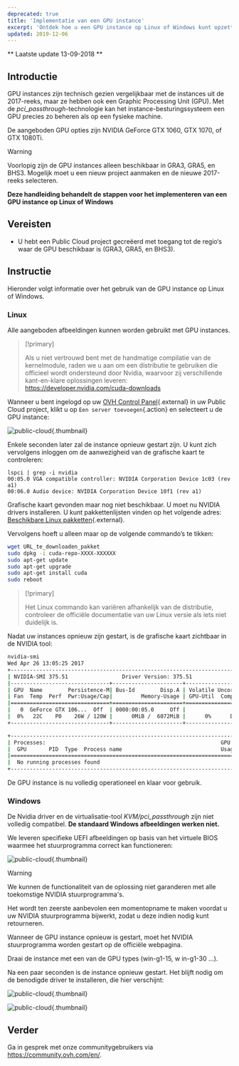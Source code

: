 ```yaml
---
deprecated: true
title: 'Implementatie van een GPU instance'
excerpt: 'Ontdek hoe u een GPU instance op Linux of Windows kunt opzetten'
updated: 2019-12-06
---
```


** Laatste update 13-09-2018 **

## Introductie

GPU instances zijn technisch gezien vergelijkbaar met de instances uit de 2017-reeks, maar ze hebben ook een Graphic Processing Unit (GPU). Met de *pci_passthrough*-technologie kan het instance-besturingssysteem een GPU precies zo beheren als op een fysieke machine.

De aangeboden GPU opties zijn NVIDIA GeForce GTX 1060, GTX 1070, of GTX 1080Ti. 

> [!warning]
>
> Voorlopig zijn de GPU instances alleen beschikbaar in GRA3, GRA5, en BHS3. Mogelijk moet u een nieuw project aanmaken en de nieuwe 2017-reeks selecteren.
> 

**Deze handleiding behandelt de stappen voor het implementeren van een GPU instance op Linux of Windows**


## Vereisten

- U hebt een Public Cloud project gecreëerd met toegang tot de regio‘s waar de GPU beschikbaar is (GRA3, GRA5, en BHS3).

## Instructie

Hieronder volgt informatie over het gebruik van de GPU instance op Linux of Windows.


### Linux 

Alle aangeboden afbeeldingen kunnen worden gebruikt met GPU instances.

> [!primary]
>
> Als u niet vertrouwd bent met de handmatige compilatie van de kernelmodule, raden we u aan om een distributie te gebruiken die officieel wordt ondersteund door Nvidia, waarvoor zij verschillende kant-en-klare oplossingen leveren: <https://developer.nvidia.com/cuda-downloads>
> 

Wanneer u bent ingelogd op uw [OVH Control Panel](https://www.ovh.com/auth/?action=gotomanager&from=https://www.ovh.nl/&ovhSubsidiary=nl){.external} in uw Public Cloud project, klikt u op `Een server toevoegen`{.action} en selecteert u de GPU instance:

![public-cloud](images/EN-Flavors.png){.thumbnail}

Enkele seconden later zal de instance opnieuw gestart zijn. U kunt zich vervolgens inloggen om de aanwezigheid van de grafische kaart te controleren: 

```ssh
lspci | grep -i nvidia
00:05.0 VGA compatible controller: NVIDIA Corporation Device 1c03 (rev a1)
00:06.0 Audio device: NVIDIA Corporation Device 10f1 (rev a1)
```

Grafische kaart gevonden maar nog niet beschikbaar. U moet nu NVIDIA drivers installeren. U kunt pakkettenlijsten vinden op het volgende adres: [Beschikbare Linux pakketten](http://developer.download.nvidia.com/compute/cuda/repos/){.external}.

Vervolgens hoeft u alleen maar op de volgende commando’s te tikken:

```sh
wget URL_te_downloaden_pakket
sudo dpkg -i cuda-repo-XXXX-XXXXXX
sudo apt-get update
sudo apt-get upgrade
sudo apt-get install cuda
sudo reboot
```

> [!primary]
>
> Het Linux commando kan variëren afhankelijk van de distributie, controleer de officiële documentatie van uw Linux versie als iets niet duidelijk is.
> 


Nadat uw instances opnieuw zijn gestart, is de grafische kaart zichtbaar in de NVIDIA tool:

```sh
nvidia-smi
Wed Apr 26 13:05:25 2017
+-----------------------------------------------------------------------------+
| NVIDIA-SMI 375.51                 Driver Version: 375.51                    |
|-------------------------------+----------------------+----------------------+
| GPU  Name        Persistence-M| Bus-Id        Disp.A | Volatile Uncorr. ECC |
| Fan  Temp  Perf  Pwr:Usage/Cap|         Memory-Usage | GPU-Util  Compute M. |
|===============================+======================+======================|
|   0  GeForce GTX 106...  Off  | 0000:00:05.0     Off |                  N/A |
|  0%   22C    P0    26W / 120W |      0MiB /  6072MiB |      0%      Default |
+-------------------------------+----------------------+----------------------+

+-----------------------------------------------------------------------------+
| Processes:                                                       GPU Memory |
|  GPU       PID  Type  Process name                               Usage      |
|=============================================================================|
|  No running processes found                                                 |
+-----------------------------------------------------------------------------+
```

De GPU instance is nu volledig operationeel en klaar voor gebruik.


### Windows

De Nvidia driver en de virtualisatie-tool *KVM/pci_passthrough* zijn niet volledig compatibel. **De standaard Windows afbeeldingen werken niet.**

We leveren specifieke UEFI afbeeldingen op basis van het virtuele BIOS waarmee het stuurprogramma correct kan functioneren:

![public-cloud](images/EN-WindowsImages.png){.thumbnail}


> [!warning]
>
> We kunnen de functionaliteit van de oplossing niet garanderen met alle toekomstige NVIDIA stuurprogramma's.
>
> Het wordt ten zeerste aanbevolen een momentopname te maken voordat u uw NVIDIA stuurprogramma bijwerkt, zodat u deze indien nodig kunt retourneren.
>

Wanneer de GPU instance opnieuw is gestart, moet het NVIDIA stuurprogramma worden gestart op de officiële webpagina.

Draai de instance met een van de GPU types (win-g1-15, w in-g1-30 ...).

Na een paar seconden is de instance opnieuw gestart. Het blijft nodig om de benodigde driver te installeren, die hier verschijnt:


![public-cloud](images/WindowsDriverVersion.png){.thumbnail}

![public-cloud](images/WindowsDeviceManager.png){.thumbnail}


## Verder

Ga in gesprek met onze communitygebruikers via <https://community.ovh.com/en/>.